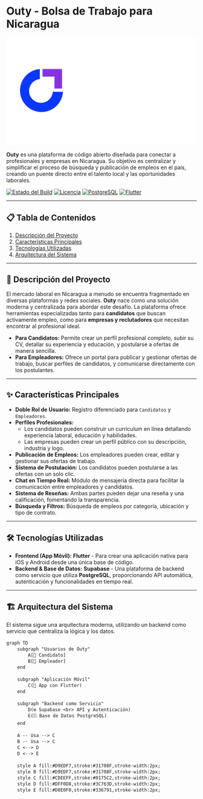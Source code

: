 # Outy - Bolsa de Trabajo para Nicaragua

![Logo de Outy](assets/outy_logo.png)

**Outy** es una plataforma de código abierto diseñada para conectar a profesionales y empresas en Nicaragua. Su objetivo es centralizar y simplificar el proceso de búsqueda y publicación de empleos en el país, creando un puente directo entre el talento local y las oportunidades laborales.

[![Estado del Build](https://img.shields.io/badge/build-passing-FF42A5?style=flat&logo=github&logoColor=white)](https://github.com/)
[![Licencia](https://img.shields.io/badge/licencia-MIT-6B46F1?style=flat&logo=opensourceinitiative&logoColor=white)](https://opensource.org/licenses/MIT)
[![PostgreSQL](https://img.shields.io/badge/Database-PostgreSQL-336791?style=flat&logo=postgresql&logoColor=white)](https://www.postgresql.org/)
[![Flutter](https://img.shields.io/badge/Frontend-Flutter-02569B?style=flat&logo=flutter&logoColor=white)](https://flutter.dev/)


---

## 📋 Tabla de Contenidos
1. [Descripción del Proyecto](#-descripción-del-proyecto)
2. [Características Principales](#-características-principales)
3. [Tecnologías Utilizadas](#️-tecnologías-utilizadas)
4. [Arquitectura del Sistema](#️-arquitectura-del-sistema)

---

## 🎯 Descripción del Proyecto

El mercado laboral en Nicaragua a menudo se encuentra fragmentado en diversas plataformas y redes sociales. **Outy** nace como una solución moderna y centralizada para abordar este desafío. La plataforma ofrece herramientas especializadas tanto para **candidatos** que buscan activamente empleo, como para **empresas y reclutadores** que necesitan encontrar al profesional ideal.

- **Para Candidatos:** Permite crear un perfil profesional completo, subir su CV, detallar su experiencia y educación, y postularse a ofertas de manera sencilla.
- **Para Empleadores:** Ofrece un portal para publicar y gestionar ofertas de trabajo, buscar perfiles de candidatos, y comunicarse directamente con los postulantes.

---

## ✨ Características Principales

- **Doble Rol de Usuario:** Registro diferenciado para `Candidatos` y `Empleadores`.
- **Perfiles Profesionales:**
    - Los candidatos pueden construir un currículum en línea detallando experiencia laboral, educación y habilidades.
    - Las empresas pueden crear un perfil público con su descripción, industria y logo.
- **Publicación de Empleos:** Los empleadores pueden crear, editar y gestionar sus ofertas de trabajo.
- **Sistema de Postulación:** Los candidatos pueden postularse a las ofertas con un solo clic.
- **Chat en Tiempo Real:** Módulo de mensajería directa para facilitar la comunicación entre empleadores y candidatos.
- **Sistema de Reseñas:** Ambas partes pueden dejar una reseña y una calificación, fomentando la transparencia.
- **Búsqueda y Filtros:** Búsqueda de empleos por categoría, ubicación y tipo de contrato.

---

## 🛠️ Tecnologías Utilizadas

- **Frontend (App Móvil):** **Flutter** - Para crear una aplicación nativa para iOS y Android desde una única base de código.
- **Backend & Base de Datos:** **Supabase** - Una plataforma de backend como servicio que utiliza **PostgreSQL**, proporcionando API automática, autenticación y funcionalidades en tiempo real.

---

## 🏗️ Arquitectura del Sistema

El sistema sigue una arquitectura moderna, utilizando un backend como servicio que centraliza la lógica y los datos.

```mermaid
graph TD
    subgraph "Usuarios de Outy"
        A[👤 Candidato]
        B[🏢 Empleador]
    end

    subgraph "Aplicación Móvil"
        C(📱 App con Flutter)
    end

    subgraph "Backend como Servicio"
        D(⚙️ Supabase <br> API y Autenticación)
        E(🗄️ Base de Datos PostgreSQL)
    end

    A -- Usa --> C
    B -- Usa --> C
    C <--> D
    D <--> E

    style A fill:#D9EDF7,stroke:#31708F,stroke-width:2px;
    style B fill:#D9EDF7,stroke:#31708F,stroke-width:2px;
    style C fill:#CDEEFF,stroke:#0175C2,stroke-width:2px;
    style D fill:#DFF0D8,stroke:#3C763D,stroke-width:2px;
    style E fill:#D0E0F0,stroke:#336791,stroke-width:2px;
